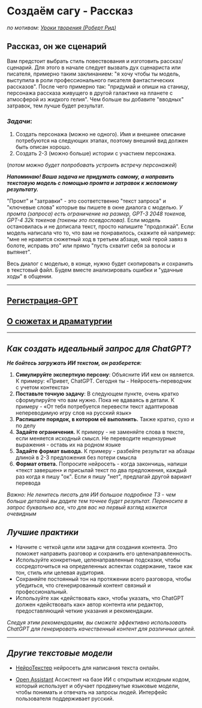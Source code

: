 # Создаём сагу - Рассказ
*по мотивам: [Уроки творения (Роберт Рид)](https://www.youtube.com/watch?v=vmRYvgANg1o)*


## Рассказ, он же сценарий
Вам предстоит выбрать стиль повествования и изготовить рассказ/сценарий.
Для этого в начале следует вызвать дух сценариста или писателя, примерно таким заклинанием: "я хочу чтобы ты модель, выступила в роли профессионального писателя фантастических рассказов". После чего примерно так: "придумай и опиши на станицу, персонажа рассказа живущего в другой галактике на планете с атмосферой из жидкого гелия". Чем больше вы добавите "вводных" затравок, тем лучше будет результат.

### *Задачи*:
1. Создать персонажа (можно не одного). Имя и внешнее описание потребуются на следующих этапах, поэтому внешний вид должен быть описан хорошо.
2. Создать 2-3 (можно больше) истории с участием персонажа.

(*потом можно будет попробовать устроить встречу персонажей*)

***Напоминаю! Ваша задача не придумать самому, а направить текстовую модель с помощью промта и затравок к желаемому результату.***

"Промт" и "затравки" - это соответственно "текст запроса" и "ключевые слова" которые вы пишете в окне диалога с моделью. *У промта (запроса) есть ограничение на размер, GPT-3 2048 токенов, GPT-4 32k токенов (токены это псевдослова).* 
Если модель остановилась и не дописала текст, просто напишите   "продолжай".
Если модель написала что то, что вам не понравилось, скажите ей например: "мне не нравится сюжетный ход в третьем абзаце, мой герой завяз в болоте, исправь это" или прямо "пусть схватит себя за волосы и вытянет".

Весь диалог с моделью, в конце, нужно будет скопировать и сохранить в текстовый файл. Будем вместе анализировать ошибки и "удачные ходы" в общении.

--- 

## [Регистрация-GPT](knowledge/Регистрация-GPT.md)
## [О сюжетах и драматургии](knowledge/О%20сюжетах%20и%20драматургии.md)

---

## *Как создать идеальный запрос для ChatGPT?* 

 ***Не бойтесь загружать ИИ текстом, он разберется:***
1. **Симулируйте экспертную персону**: Объясните ИИ кем он является. К примеру: «Привет, ChatGPT. Сегодня ты - Нейросеть-переводчик с учетом контекста»
2. **Поставьте точную задачу**: В следующем пункте, очень кратко сформулируйте что вам нужно. Пока не вдаваясь в детали. К примеру - «От тебя потребуется перевести текст адаптировав непереводимую игру слов на русский язык»
3. **Распишите порядок, в котором её выполнить.** Также кратко, сухо и по делу
4. **Задайте ограничения.** К примеру - не заменяйте слова в тексте, если меняется исходный смысл. Не переводите нецензурные выражения - оставь их на родном языке
5. **Задайте формат вывода.** К примеру - разбейте результат на абзацы длиной в 2-3 предложения без потери смысла
6. **Формат ответа.** Попросите нейросеть - когда закончишь, напиши «текст завершен» и присылай текст по два предложения, каждый раз когда я пишу "ок". Если я пишу "нет", предлагай другой вариант перевода

 *Важно: Не ленитесь писать для ИИ большое подробное ТЗ - чем больше деталей вы дадите тем точнее будет результат. Переносите в запрос буквально все, что для вас на первый взгляд кажется очевидным*


## *Лучшие практики*

- Начните с четкой цели или задачи для создания контента. Это поможет направить разговор и сохранить его целенаправленность.
- Используйте конкретные, целенаправленные подсказки, чтобы сосредоточиться на определенных аспектах содержание, такое как тон, стиль или целевая аудитория.
- Сохраняйте постоянный тон на протяжении всего разговора, чтобы убедиться, что сгенерированный контент связный и профессиональный.
- Используйте хак «действовать как», чтобы указать, что ChatGPT должен «действовать как» автор контента или редактор, предоставляющий четкие указания и рекомендации.

*Следуя этим рекомендациям, вы сможете эффективно использовать ChatGPT для генерировать качественный контент для различных целей.*


---

## *Другие текстовые модели*

- [НейроТекстер](https://neuro-texter.ru/)
  нейросеть для написания текста онлайн.

- [Open Assistant](https://open-assistant.io/ru/)
   Ассистент на базе ИИ с открытым исходным кодом, который использует и обучает продвинутые языковые модели, чтобы понимать и отвечать на запросы людей. Интерфейс пользователя поддерживает русский.


